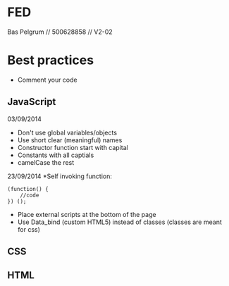 # FED
Bas Pelgrum // 500628858 // V2-02





# Best practices

* Comment your code

## JavaScript


03/09/2014
* Don't use global variables/objects
* Use short clear (meaningful) names
* Constructor function start with capital
* Constants with all captials
* camelCase the rest

23/09/2014
*Self invoking function: 

	(function() {
		//code	
	}) ();

* Place external scripts at the bottom of the page
* Use Data_bind (custom HTML5) instead of classes (classes are meant for css)

## CSS

## HTML
